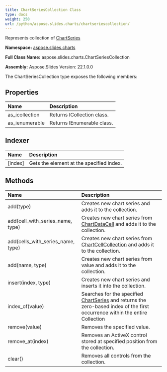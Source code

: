 ```yaml
---
title: ChartSeriesCollection Class
type: docs
weight: 250
url: /python/aspose.slides.charts/chartseriescollection/
---
```


Represents collection of  [ChartSeries](/python/aspose.slides.charts/chartseries/)

**Namespace:** [aspose.slides.charts](/python/aspose.slides.charts/)

**Full Class Name:** aspose.slides.charts.ChartSeriesCollection

**Assembly:**  Aspose.Slides Version: 22.1.0.0

The ChartSeriesCollection type exposes the following members:
## **Properties**
|**Name**|**Description**|
| :- | :- |
|as_icollection|Returns ICollection class.|
|as_ienumerable|Returns IEnumerable class.|
## **Indexer**
|**Name**|**Description**|
| :- | :- |
|[index]|Gets the element at the specified index.|
## **Methods**
|**Name**|**Description**|
| :- | :- |
|add(type)|Creates new chart series and adds it to the collection.|
|add(cell_with_series_name, type)|Creates new chart series from [ChartDataCell](/python/aspose.slides.charts/chartdatacell/) and adds it to the collection.|
|add(cells_with_series_name, type)|Creates new chart series from [ChartCellCollection](/python/aspose.slides.charts/chartcellcollection/) and adds it to the collection.|
|add(name, type)|Creates new chart series from value and adds it to the collection.|
|insert(index, type)|Creates new chart series and inserts it into the collection.|
|index_of(value)|Searches for the specified [ChartSeries](/python/aspose.slides.charts/chartseries/) and returns the zero-based index of the first occurrence within the entire Collection|
|remove(value)|Removes the specified value.|
|remove_at(index)|Removes an ActiveX control stored at specified position from the collection.|
|clear()|Removes all controls from the collection.|
